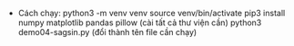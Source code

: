 + Cách chạy:
python3 -m venv venv 
source venv/bin/activate
pip3 install numpy matplotlib pandas pillow (cài tất cả thư viện cần)
python3 demo04-sagsin.py (đổi thành tên file cần chạy)